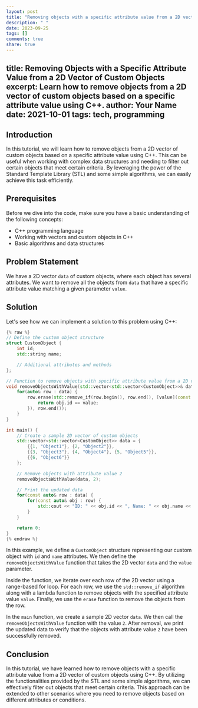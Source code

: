 ```yaml
---
layout: post
title: "Removing objects with a specific attribute value from a 2D vector of custom objects"
description: " "
date: 2023-09-25
tags: []
comments: true
share: true
---
```

title: Removing Objects with a Specific Attribute Value from a 2D Vector of Custom Objects
excerpt: Learn how to remove objects from a 2D vector of custom objects based on a specific attribute value using C++.
author: Your Name
date: 2021-10-01
tags: tech, programming
---

## Introduction

In this tutorial, we will learn how to remove objects from a 2D vector of custom objects based on a specific attribute value using C++. This can be useful when working with complex data structures and needing to filter out certain objects that meet certain criteria. By leveraging the power of the Standard Template Library (STL) and some simple algorithms, we can easily achieve this task efficiently.

## Prerequisites

Before we dive into the code, make sure you have a basic understanding of the following concepts:

- C++ programming language
- Working with vectors and custom objects in C++
- Basic algorithms and data structures

## Problem Statement

We have a 2D vector `data` of custom objects, where each object has several attributes. We want to remove all the objects from `data` that have a specific attribute value matching a given parameter `value`. 

## Solution

Let's see how we can implement a solution to this problem using C++:

```cpp
{% raw %}
// Define the custom object structure
struct CustomObject {
    int id;
    std::string name;

    // Additional attributes and methods
};

// Function to remove objects with specific attribute value from a 2D vector
void removeObjectsWithValue(std::vector<std::vector<CustomObject>>& data, int value) {
    for(auto& row : data) {
        row.erase(std::remove_if(row.begin(), row.end(), [value](const CustomObject& obj){
            return obj.id == value;
        }), row.end());
    }
}

int main() {
    // Create a sample 2D vector of custom objects
    std::vector<std::vector<CustomObject>> data = {
        {{1, "Object1"}, {2, "Object2"}},
        {{3, "Object3"}, {4, "Object4"}, {5, "Object5"}},
        {{6, "Object6"}}
    };

    // Remove objects with attribute value 2
    removeObjectsWithValue(data, 2);

    // Print the updated data
    for(const auto& row : data) {
        for(const auto& obj : row) {
            std::cout << "ID: " << obj.id << ", Name: " << obj.name << std::endl;
        }
    }

    return 0;
}
{% endraw %}
```

In this example, we define a `CustomObject` structure representing our custom object with `id` and `name` attributes. We then define the `removeObjectsWithValue` function that takes the 2D vector `data` and the `value` parameter. 

Inside the function, we iterate over each row of the 2D vector using a range-based for loop. For each row, we use the `std::remove_if` algorithm along with a lambda function to remove objects with the specified attribute value `value`. Finally, we use the `erase` function to remove the objects from the row.

In the `main` function, we create a sample 2D vector `data`. We then call the `removeObjectsWithValue` function with the value `2`. After removal, we print the updated data to verify that the objects with attribute value `2` have been successfully removed.

## Conclusion

In this tutorial, we have learned how to remove objects with a specific attribute value from a 2D vector of custom objects using C++. By utilizing the functionalities provided by the STL and some simple algorithms, we can effectively filter out objects that meet certain criteria. This approach can be extended to other scenarios where you need to remove objects based on different attributes or conditions.